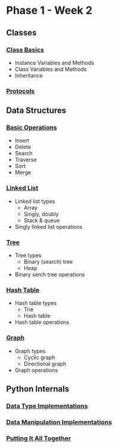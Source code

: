 # Phase 1 - Week 2

## Classes
### [Class Basics](https://github.com/ByteAcademy-Curriculum/Data-Science/blob/master/Slides/Phase%201/Week%202/Slides/Classes/Class-Basics.md)
* Instance Variables and Methods
* Class Variables and Methods
* Inheritance
### [Protocols](https://github.com/ByteAcademy-Curriculum/Data-Science/blob/master/Slides/Phase%201/Week%202/Slides/Classes/Protocols.md)

## Data Structures
### [Basic Operations](https://github.com/ByteAcademy-Curriculum/Data-Science/blob/master/Slides/Phase%201/Week%202/Slides/Data-Structures/Basic%20Operations.md)
* Insert
* Delete
* Search
* Traverse
* Sort
* Merge
  
### [Linked List](https://github.com/ByteAcademy-Curriculum/Data-Science/blob/master/Slides/Phase%201/Week%202/Slides/Data-Structures/Linked%20List.md)
* Linked list types
  * Array
  * Singly, doubly
  * Stack & queue
* Singly linked list operations

### [Tree](https://github.com/ByteAcademy-Curriculum/Data-Science/blob/master/Slides/Phase%201/Week%202/Slides/Data-Structures/Tree.md)
* Tree types
  * Binary (search) tree
  * Heap
* Binary serch tree operations

### [Hash Table](https://github.com/ByteAcademy-Curriculum/Data-Science/blob/master/Slides/Phase%201/Week%202/Slides/Data-Structures/Hash%20Table.md)
* Hash table types
  * Trie
  * Hash table
* Hash table operations

### [Graph](https://github.com/ByteAcademy-Curriculum/Data-Science/blob/master/Slides/Phase%201/Week%202/Slides/Data-Structures/Graph.md)
* Graph types
  * Cyclic graph
  * Directional graph
* Graph operations

## Python Internals
### [Data Type Implementations](https://github.com/ByteAcademy-Curriculum/Data-Science/blob/master/Slides/Phase%201/Week%202/Slides/Python-Internals/Data%20Type%20Implementations.md)
### [Data Manipulation Implementations](https://github.com/ByteAcademy-Curriculum/Data-Science/blob/master/Slides/Phase%201/Week%202/Slides/Python-Internals/Data%20Manipulation%20Implementations.md)
### [Putting It All Together](https://github.com/ByteAcademy-Curriculum/Data-Science/blob/master/Slides/Phase%201/Week%202/Slides/Python-Internals/Putting%20It%20All%20Together.md)
